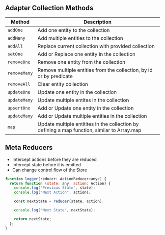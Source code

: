 ## Adapter Collection Methods

| Method       | Description                                                                                  |
| ------------ | -------------------------------------------------------------------------------------------- |
| `addOne`     | Add one entity to the collection                                                             |
| `addMany`    | Add multiple entities to the collection                                                      |
| `addAll`     | Replace current collection with provided collection                                          |
| `setOne`     | Add or Replace one entity in the collection                                                  |
| `removeOne`  | Remove one entity from the collection                                                        |
| `removeMany` | Remove multiple entities from the collection, by id or by predicate                          |
| `removeAll`  | Clear entity collection                                                                      |
| `updateOne`  | Update one entity in the collection                                                          |
| `updateMany` | Update multiple entites in the collection                                                    |
| `upsertOne`  | Add or Update one entity in the collection                                                   |
| `updateMany` | Add or Update multiple entities in the collection                                            |
| `map`        | Update multiple entitites in the collection by defining a map function, similar to Array.map |

## Meta Reducers

- Intercept actions before they are reduced
- Intercept state before it is emitted
- Can change control flow of the Store

```js
function logger(reducer: ActionReducer<any>) {
  return function (state: any, action: Action) {
    console.log("Previous State", state);
    console.log("Next Action", action);

    const nextState = reducer(state, action);

    console.log("Next State", nextState);

    return nextState;
  };
}
```
